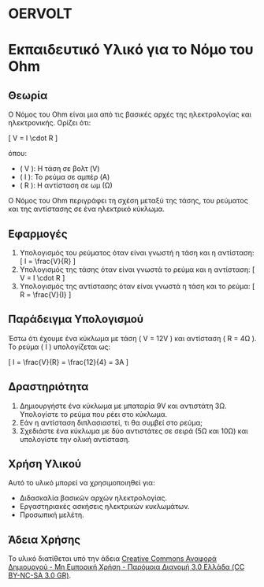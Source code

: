 # OERVOLT

# Εκπαιδευτικό Υλικό για το Νόμο του Ohm

## Θεωρία
Ο Νόμος του Ohm είναι μια από τις βασικές αρχές της ηλεκτρολογίας και ηλεκτρονικής. Ορίζει ότι:

\[ V = I \cdot R \]

όπου:
- \( V \): Η τάση σε βολτ (V)
- \( I \): Το ρεύμα σε αμπέρ (A)
- \( R \): Η αντίσταση σε ωμ (Ω)

Ο Νόμος του Ohm περιγράφει τη σχέση μεταξύ της τάσης, του ρεύματος και της αντίστασης σε ένα ηλεκτρικό κύκλωμα.

## Εφαρμογές
1. Υπολογισμός του ρεύματος όταν είναι γνωστή η τάση και η αντίσταση:
   \[ I = \frac{V}{R} \]
2. Υπολογισμός της τάσης όταν είναι γνωστά το ρεύμα και η αντίσταση:
   \[ V = I \cdot R \]
3. Υπολογισμός της αντίστασης όταν είναι γνωστά η τάση και το ρεύμα:
   \[ R = \frac{V}{I} \]

## Παράδειγμα Υπολογισμού
Έστω ότι έχουμε ένα κύκλωμα με τάση \( V = 12V \) και αντίσταση \( R = 4Ω \). Το ρεύμα \( I \) υπολογίζεται ως:

\[ I = \frac{V}{R} = \frac{12}{4} = 3A \]

## Δραστηριότητα
1. Δημιουργήστε ένα κύκλωμα με μπαταρία 9V και αντιστάτη 3Ω. Υπολογίστε το ρεύμα που ρέει στο κύκλωμα.
2. Εάν η αντίσταση διπλασιαστεί, τι θα συμβεί στο ρεύμα;
3. Σχεδιάστε ένα κύκλωμα με δύο αντιστάτες σε σειρά (5Ω και 10Ω) και υπολογίστε την ολική αντίσταση.

## Χρήση Υλικού
Αυτό το υλικό μπορεί να χρησιμοποιηθεί για:
- Διδασκαλία βασικών αρχών ηλεκτρολογίας.
- Εργαστηριακές ασκήσεις ηλεκτρικών κυκλωμάτων.
- Προσωπική μελέτη.

## Άδεια Χρήσης
Το υλικό διατίθεται υπό την άδεια [Creative Commons Αναφορά Δημιουργού - Μη Εμπορική Χρήση - Παρόμοια Διανομή 3.0 Ελλάδα (CC BY-NC-SA 3.0 GR)](https://creativecommons.org/licenses/by-nc-sa/3.0/gr/).
